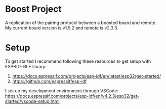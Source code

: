 # Boost Project

A replication of the pairing protocol between a boosted board and remote. My current board version is v1.5.2 and remote is v2.3.3.

# Setup

To get started I recommend following these resources to get setup with ESP-IDF BLE library:
1. https://docs.espressif.com/projects/esp-idf/en/latest/esp32/get-started/
2. https://github.com/espressif/esp-idf

I set up my development environment through VSCode:
https://docs.espressif.com/projects/esp-idf/en/v4.2.3/esp32/get-started/vscode-setup.html

